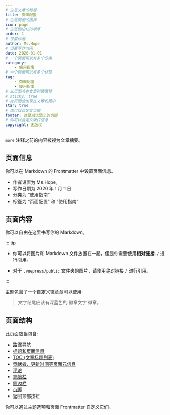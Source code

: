 ```yaml
---
# 这是文章的标题
title: 页面配置
# 这是页面的图标
icon: page
# 这是侧边栏的顺序
order: 1
# 设置作者
author: Ms.Hope
# 设置写作时间
date: 2020-01-01
# 一个页面可以有多个分类
category:
    - 使用指南
# 一个页面可以有多个标签
tag:
    - 页面配置
    - 使用指南
# 此页面会在文章列表置顶
# sticky: true
# 此页面会出现在文章收藏中
star: true
# 你可以自定义页脚
footer: 这是测试显示的页脚
# 你可以自定义版权信息
copyright: 无版权
---
```


`more` 注释之前的内容被视为文章摘要。

<!-- more -->

## 页面信息

你可以在 Markdown 的 Frontmatter 中设置页面信息。

-   作者设置为 Ms.Hope。
-   写作日期为 2020 年 1 月 1 日
-   分类为 “使用指南”
-   标签为 “页面配置” 和 “使用指南”

## 页面内容

你可以自由在这里书写你的 Markdown。

::: tip

-   你可以将图片和 Markdown 文件放置在一起，但是你需要使用**相对链接**`./` 进行引用。

-   对于 `.vuepress/public` 文件夹的图片，请使用绝对链接 `/` 进行引用。

:::

主题包含了一个自定义徽章章可以使用:

> 文字结尾应该有深蓝色的 徽章文字 徽章。 <Badge text="徽章文字" color="#242378" />

## 页面结构

此页面应当包含:

-   [路径导航](https://vuepress-theme-hope.github.io/v2/zh/guide/layout/breadcrumb.html)
-   [标题和页面信息](https://vuepress-theme-hope.github.io/v2/zh/guide/feature/page-info.html)
-   [TOC (文章标题列表)](https://vuepress-theme-hope.github.io/v2/zh/guide/layout/page.html#标题列表)
-   [贡献者、更新时间等页面元信息](https://vuepress-theme-hope.github.io/v2/guide/feature/meta.html)
-   [评论](https://vuepress-theme-hope.github.io/v2/zh/guide/feature/comment.html)
-   [导航栏](https://vuepress-theme-hope.github.io/v2/zh/guide/layout/navbar.html)
-   [侧边栏](https://vuepress-theme-hope.github.io/v2/zh/guide/layout/sidebar.html)
-   [页脚](https://vuepress-theme-hope.github.io/v2/zh/guide/layout/footer.html)
-   返回顶部按钮

你可以通过主题选项和页面 Frontmatter 自定义它们。
